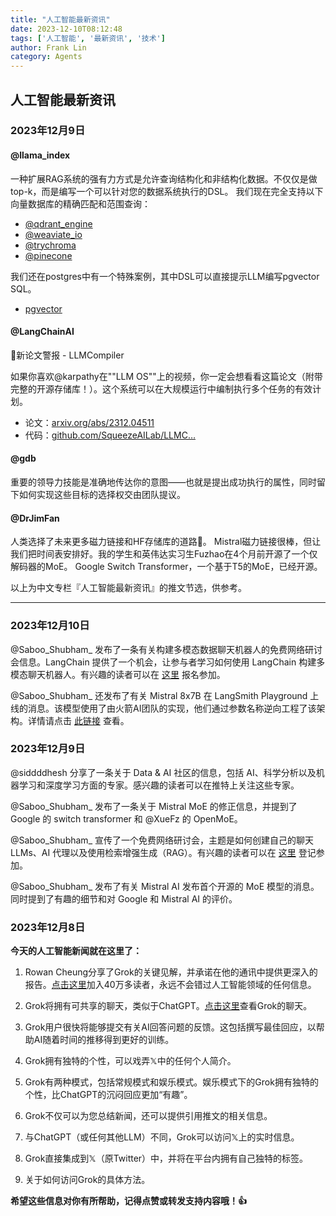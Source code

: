 ```yaml
---
title: "人工智能最新资讯"
date: 2023-12-10T08:12:48
tags: ['人工智能', '最新资讯', '技术']
author: Frank Lin
category: Agents
---
```



## 人工智能最新资讯

### 2023年12月9日

#### @llama_index
一种扩展RAG系统的强有力方式是允许查询结构化和非结构化数据。不仅仅是做top-k，而是编写一个可以针对您的数据系统执行的DSL。 我们现在完全支持以下向量数据库的精确匹配和范围查询：

- [@qdrant_engine](https://github.com/run-llama/llama_index/blob/main/docs/examples/vector_stores/Qdrant_metadata_filter.ipynb)
- [@weaviate_io](https://github.com/run-llama/llama_index/blob/main/docs/examples/vector_stores/WeaviateIndex_metadata_filter.ipynb)
- [@trychroma](https://github.com/run-llama/llama_index/blob/main/docs/examples/vector_stores/chroma_metadata_filter.ipynb)
- [@pinecone](https://github.com/run-llama/llama_index/blob/main/docs/examples/vector_stores/pinecone_metadata_filter.ipynb)

我们还在postgres中有一个特殊案例，其中DSL可以直接提示LLM编写pgvector SQL。

- [pgvector](https://github.com/run-llama/llama_index/blob/main/docs/examples/query_engine/pgvector_sql_query_engine.ipynb)

#### @LangChainAI
🚨新论文警报 - LLMCompiler

如果你喜欢@karpathy在""LLM OS""上的视频，你一定会想看看这篇论文（附带完整的开源存储库！）。这个系统可以在大规模运行中编制执行多个任务的有效计划。

- 论文：[arxiv.org/abs/2312.04511](https://arxiv.org/abs/2312.04511)
- 代码：[github.com/SqueezeAILab/LLMC…](https://github.com/SqueezeAILab/LLMCompiler)

#### @gdb
重要的领导力技能是准确地传达你的意图——也就是提出成功执行的属性，同时留下如何实现这些目标的选择权交由团队提议。

#### @DrJimFan
人类选择了未来更多磁力链接和HF存储库的道路👏。 Mistral磁力链接很棒，但让我们把时间表安排好。我的学生和英伟达实习生Fuzhao在4个月前开源了一个仅解码器的MoE。 Google Switch Transformer，一个基于T5的MoE，已经开源。

以上为中文专栏『人工智能最新资讯』的推文节选，供参考。

---

### 2023年12月10日

@Saboo_Shubham_ 发布了一条有关构建多模态数据聊天机器人的免费网络研讨会信息。LangChain 提供了一个机会，让参与者学习如何使用 LangChain 构建多模态聊天机器人。有兴趣的读者可以在 [这里](https://events.singlestore.com/webinar-beginners-guide-to-langchain-chat-with-your-multi-model-data?utm_source=shubham-saboo&amp;utm_medium=influencer&amp;utm_campaign=Beginners-Guide-Langchain-RSVP) 报名参加。

@Saboo_Shubham_ 还发布了有关 Mistral 8x7B 在 LangSmith Playground 上线的消息。该模型使用了由火箭AI团队的实现，他们通过参数名称逆向工程了该架构。详情请点击 [此链接](https://x.com/i/status/1733672915130847419/video/1) 查看。

### 2023年12月9日

@siddddhesh 分享了一条关于 Data &amp; AI 社区的信息，包括 AI、科学分析以及机器学习和深度学习方面的专家。感兴趣的读者可以在推特上关注这些专家。

@Saboo_Shubham_ 发布了一条关于 Mistral MoE 的修正信息，并提到了 Google 的 switch transformer 和 @XueFz 的 OpenMoE。

@Saboo_Shubham_ 宣传了一个免费网络研讨会，主题是如何创建自己的聊天 LLMs、AI 代理以及使用检索增强生成（RAG）。有兴趣的读者可以在 [这里](https://www.eventbrite.com/e/retrieval-apis-chat-llms-ai-agents-build-llm-apps-at-scale-tickets-773408364237?aff=oddtdtcreator) 登记参加。

@Saboo_Shubham_ 发布了有关 Mistral AI 发布首个开源的 MoE 模型的消息。同时提到了有趣的细节和对 Google 和 Mistral AI 的评价。

### 2023年12月8日

**今天的人工智能新闻就在这里了：**

1. Rowan Cheung分享了Grok的关键见解，并承诺在他的通讯中提供更深入的报告。[点击这里](https://www.therundown.ai/subscribe)加入40万多读者，永远不会错过人工智能领域的任何信息。

2. Grok将拥有可共享的聊天，类似于ChatGPT。[点击这里](https://share.x.ai/conversation/cfd1c5aa-03ad-4bc9-9dac-562be3df51b5)查看Grok的聊天。

3. Grok用户很快将能够提交有关AI回答问题的反馈。这包括撰写最佳回应，以帮助AI随着时间的推移得到更好的训练。

4. Grok拥有独特的个性，可以戏弄𝕏中的任何个人简介。

5. Grok有两种模式，包括常规模式和娱乐模式。娱乐模式下的Grok拥有独特的个性，比ChatGPT的沉闷回应更加“有趣”。

6. Grok不仅可以为您总结新闻，还可以提供引用推文的相关信息。

7. 与ChatGPT（或任何其他LLM）不同，Grok可以访问𝕏上的实时信息。

8. Grok直接集成到𝕏（原Twitter）中，并将在平台内拥有自己独特的标签。

9. 关于如何访问Grok的具体方法。

**希望这些信息对你有所帮助，记得点赞或转发支持内容哦！👍**



        